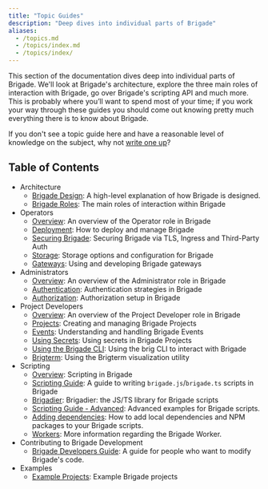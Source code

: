 ```yaml
---
title: "Topic Guides"
description: "Deep dives into individual parts of Brigade"
aliases:
  - /topics.md
  - /topics/index.md
  - /topics/index/
---
```


This section of the documentation dives deep into individual parts of Brigade. We'll look at Brigade's architecture,
explore the three main roles of interaction with Brigade, go over Brigade's scripting API and much more.
This is probably where you’ll want to spend most of your time; if you work your way through these guides you
should come out knowing pretty much everything there is to know about Brigade.

If you don't see a topic guide here and have a reasonable level of knowledge on the subject, why not [write one up][write]?

## Table of Contents

- Architecture
  - [Brigade Design](design): A high-level explanation of how Brigade is designed.
  - [Brigade Roles](roles): The main roles of interaction within Brigade
- Operators 
  - [Overview](operators/index): An overview of the Operator role in Brigade
  - [Deployment](operators/deploy): How to deploy and manage Brigade
  - [Securing Brigade](operators/security): Securing Brigade via TLS, Ingress and Third-Party Auth
  - [Storage](operators/storage): Storage options and configuration for Brigade
  - [Gateways](operators/gateways): Using and developing Brigade gateways
- Administrators
  - [Overview](administrators/index): An overview of the Administrator role in Brigade
  - [Authentication](administrators/authentication): Authentication strategies in Brigade
  - [Authorization](administrators/authorization): Authorization setup in Brigade
- Project Developers
  - [Overview](project-developers/index): An overview of the Project Developer role in Brigade
  - [Projects](project-developers/projects): Creating and managing Brigade Projects
  - [Events](project-developers/events): Understanding and handling Brigade Events
  - [Using Secrets](project-developers/secrets): Using secrets in Brigade Projects
  - [Using the Brigade CLI](project-developers/brig): Using the brig CLI to interact with Brigade
  - [Brigterm](project-developers/brigterm): Using the Brigterm visualization utility
- Scripting
  - [Overview](scripting/index): Scripting in Brigade
  - [Scripting Guide](scripting/guide): A guide to writing `brigade.js`/`brigade.ts` scripts in Brigade
  - [Brigadier](scripting/brigadier): Brigadier: the JS/TS library for Brigade scripts
  - [Scripting Guide - Advanced](scripting/advanced): Advanced examples for Brigade scripts.
  - [Adding dependencies](scripting/dependencies): How to add local dependencies and NPM packages to your Brigade scripts.
  - [Workers](scripting/workers): More information regarding the Brigade Worker.
- Contributing to Brigade Development
  - [Brigade Developers Guide](/topics/contributor-guide/index.md): A guide for people who want to modify Brigade's code.
- Examples
  - [Example Projects](examples): Example Brigade projects

[write]: https://github.com/brigadecore/brigade/new/main/content/docs/topics
